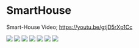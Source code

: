 # SmartHouse
Smart-House
Video;
https://youtu.be/gtjD5rXp1Cc

<img src="https://imgur.com/149GIpP" width="auto">

<img src="https://imgur.com/VKlq8Vp" width="auto">

<img src="https://imgur.com/undefined" width="auto">

<img src="https://imgur.com/XLY17CQ" width="auto">

<img src="https://imgur.com/VVffWM4" width="auto">

<img src="https://imgur.com/niBwfwD" width="auto">

<img src="https://imgur.com/Pug2Weo" width="auto">
